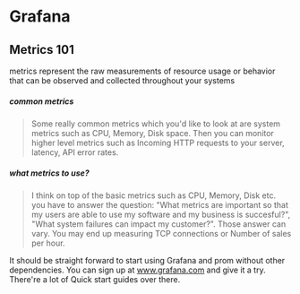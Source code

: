 # Grafana

## Metrics 101

metrics represent the raw measurements of resource usage or behavior that can be observed and collected throughout your systems

##### common metrics
> Some really common metrics which you'd like to look at are system metrics such as CPU, Memory, Disk space. Then you can monitor higher level metrics such as Incoming HTTP requests to your server, latency, API error rates.

##### what metrics to use?
> I think on top of the basic metrics such as CPU, Memory, Disk etc. you have to answer the question: "What metrics are important so that my users are able to use my software and my business is succesful?", "What system failures can impact my customer?". Those answer can vary. You may end up measuring TCP connections or Number of sales per hour.

It should be straight forward to start using Grafana and prom without other dependencies. You can sign up at www.grafana.com and give it a try. There're a lot of Quick start guides over there.